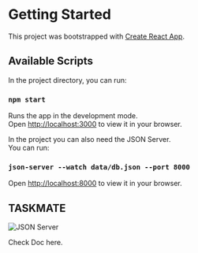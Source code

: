 # Getting Started

This project was bootstrapped with [Create React App](https://github.com/facebook/create-react-app).

## Available Scripts

In the project directory, you can run:

### `npm start`

Runs the app in the development mode.\
Open [http://localhost:3000](http://localhost:3000) to view it in your browser.

In the project you can also need the JSON Server.\
You can run:

### `json-server --watch data/db.json --port 8000`

Open [http://localhost:8000](http://localhost:8000) to view it in your browser.

## TASKMATE
![JSON Server](https://i.ibb.co/Q9HLK7G/taskmate-01.jpg)

Check Doc here.
